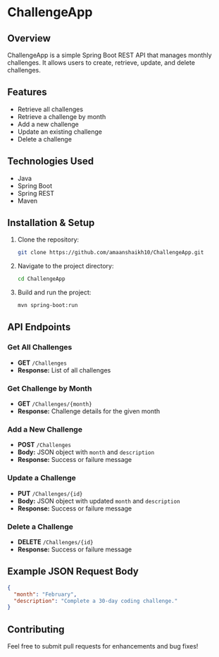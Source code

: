# ChallengeApp

## Overview
ChallengeApp is a simple Spring Boot REST API that manages monthly challenges. It allows users to create, retrieve, update, and delete challenges.

## Features
- Retrieve all challenges
- Retrieve a challenge by month
- Add a new challenge
- Update an existing challenge
- Delete a challenge

## Technologies Used
- Java
- Spring Boot
- Spring REST
- Maven

## Installation & Setup
1. Clone the repository:
   ```sh
   git clone https://github.com/amaanshaikh10/ChallengeApp.git
   ```
2. Navigate to the project directory:
   ```sh
   cd ChallengeApp
   ```
3. Build and run the project:
   ```sh
   mvn spring-boot:run
   ```

## API Endpoints
### Get All Challenges
- **GET** `/Challenges`
- **Response:** List of all challenges

### Get Challenge by Month
- **GET** `/Challenges/{month}`
- **Response:** Challenge details for the given month

### Add a New Challenge
- **POST** `/Challenges`
- **Body:** JSON object with `month` and `description`
- **Response:** Success or failure message

### Update a Challenge
- **PUT** `/Challenges/{id}`
- **Body:** JSON object with updated `month` and `description`
- **Response:** Success or failure message

### Delete a Challenge
- **DELETE** `/Challenges/{id}`
- **Response:** Success or failure message

## Example JSON Request Body
```json
{
  "month": "February",
  "description": "Complete a 30-day coding challenge."
}
```

## Contributing
Feel free to submit pull requests for enhancements and bug fixes!

